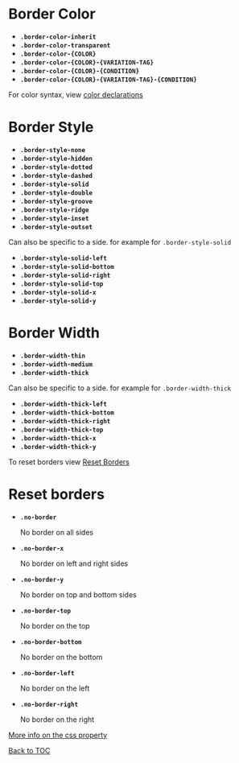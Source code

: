 
# Border Color

- **`.border-color-inherit`**
- **`.border-color-transparent`**
- **`.border-color-{COLOR}`**
- **`.border-color-{COLOR}-{VARIATION-TAG}`**
- **`.border-color-{COLOR}-{CONDITION}`**
- **`.border-color-{COLOR}-{VARIATION-TAG}-{CONDITION}`**

For color syntax, view [color declarations](../scaffolding/colors.md#helpers)

# Border Style

- **`.border-style-none`**
- **`.border-style-hidden`**
- **`.border-style-dotted`**
- **`.border-style-dashed`**
- **`.border-style-solid`**
- **`.border-style-double`**
- **`.border-style-groove`**
- **`.border-style-ridge`**
- **`.border-style-inset`**
- **`.border-style-outset`**

Can also be specific to a side. for example for `.border-style-solid`

- **`.border-style-solid-left`**
- **`.border-style-solid-bottom`**
- **`.border-style-solid-right`**
- **`.border-style-solid-top`**
- **`.border-style-solid-x`**
- **`.border-style-solid-y`**

# Border Width

- **`.border-width-thin`**
- **`.border-width-medium`**
- **`.border-width-thick`**

Can also be specific to a side. for example for `.border-width-thick`

- **`.border-width-thick-left`**
- **`.border-width-thick-bottom`**
- **`.border-width-thick-right`**
- **`.border-width-thick-top`**
- **`.border-width-thick-x`**
- **`.border-width-thick-y`**

To reset borders view [Reset Borders](#reset-borders)

# Reset borders

- **`.no-border`**

  No border on all sides

- **`.no-border-x`**

  No border on left and right sides

- **`.no-border-y`**

  No border on top and bottom sides

- **`.no-border-top`**

  No border on the top

- **`.no-border-bottom`**

  No border on the bottom

- **`.no-border-left`**

  No border on the left

- **`.no-border-right`**

  No border on the right

[More info on the css property](https://www.w3schools.com/css/css_border.asp)

[Back to TOC](../../../readme.md)